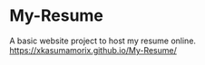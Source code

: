 # My-Resume
A basic website project to host my resume online.
https://xkasumamorix.github.io/My-Resume/
